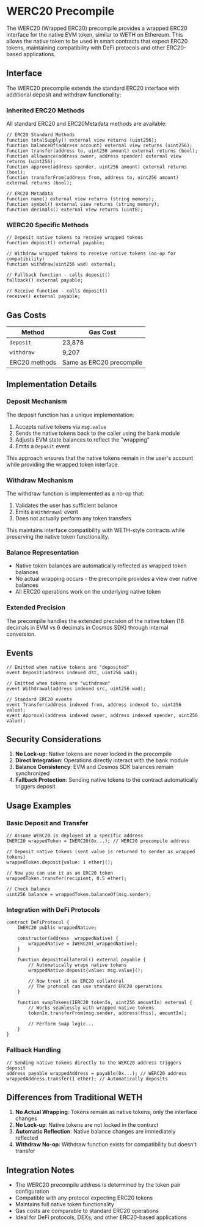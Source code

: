 # WERC20 Precompile

The WERC20 (Wrapped ERC20) precompile provides a wrapped ERC20 interface for the native EVM token,
similar to WETH on Ethereum. This allows the native token to be used in smart contracts that expect
ERC20 tokens, maintaining compatibility with DeFi protocols and other ERC20-based applications.

## Interface

The WERC20 precompile extends the standard ERC20 interface with additional deposit and withdraw functionality:

### Inherited ERC20 Methods

All standard ERC20 and ERC20Metadata methods are available:

```solidity
// ERC20 Standard Methods
function totalSupply() external view returns (uint256);
function balanceOf(address account) external view returns (uint256);
function transfer(address to, uint256 amount) external returns (bool);
function allowance(address owner, address spender) external view returns (uint256);
function approve(address spender, uint256 amount) external returns (bool);
function transferFrom(address from, address to, uint256 amount) external returns (bool);

// ERC20 Metadata
function name() external view returns (string memory);
function symbol() external view returns (string memory);
function decimals() external view returns (uint8);
```

### WERC20 Specific Methods

```solidity
// Deposit native tokens to receive wrapped tokens
function deposit() external payable;

// Withdraw wrapped tokens to receive native tokens (no-op for compatibility)
function withdraw(uint256 wad) external;

// Fallback function - calls deposit()
fallback() external payable;

// Receive function - calls deposit()
receive() external payable;
```

## Gas Costs

| Method | Gas Cost |
|--------|----------|
| `deposit` | 23,878 |
| `withdraw` | 9,207 |
| ERC20 methods | Same as ERC20 precompile |

## Implementation Details

### Deposit Mechanism

The deposit function has a unique implementation:

1. Accepts native tokens via `msg.value`
2. Sends the native tokens back to the caller using the bank module
3. Adjusts EVM state balances to reflect the "wrapping"
4. Emits a `Deposit` event

This approach ensures that the native tokens remain in the user's account while providing the wrapped token interface.

### Withdraw Mechanism

The withdraw function is implemented as a no-op that:

1. Validates the user has sufficient balance
2. Emits a `Withdrawal` event
3. Does not actually perform any token transfers

This maintains interface compatibility with WETH-style contracts while preserving the native token functionality.

### Balance Representation

- Native token balances are automatically reflected as wrapped token balances
- No actual wrapping occurs - the precompile provides a view over native balances
- All ERC20 operations work on the underlying native token

### Extended Precision

The precompile handles the extended precision of the native token
(18 decimals in EVM vs 6 decimals in Cosmos SDK) through internal conversion.

## Events

```solidity
// Emitted when native tokens are "deposited"
event Deposit(address indexed dst, uint256 wad);

// Emitted when tokens are "withdrawn"
event Withdrawal(address indexed src, uint256 wad);

// Standard ERC20 events
event Transfer(address indexed from, address indexed to, uint256 value);
event Approval(address indexed owner, address indexed spender, uint256 value);
```

## Security Considerations

1. **No Lock-up**: Native tokens are never locked in the precompile
2. **Direct Integration**: Operations directly interact with the bank module
3. **Balance Consistency**: EVM and Cosmos SDK balances remain synchronized
4. **Fallback Protection**: Sending native tokens to the contract automatically triggers deposit

## Usage Examples

### Basic Deposit and Transfer

```solidity
// Assume WERC20 is deployed at a specific address
IWERC20 wrappedToken = IWERC20(0x...); // WERC20 precompile address

// Deposit native tokens (sent value is returned to sender as wrapped tokens)
wrappedToken.deposit{value: 1 ether}();

// Now you can use it as an ERC20 token
wrappedToken.transfer(recipient, 0.5 ether);

// Check balance
uint256 balance = wrappedToken.balanceOf(msg.sender);
```

### Integration with DeFi Protocols

```solidity
contract DeFiProtocol {
    IWERC20 public wrappedNative;
    
    constructor(address _wrappedNative) {
        wrappedNative = IWERC20(_wrappedNative);
    }
    
    function depositCollateral() external payable {
        // Automatically wraps native tokens
        wrappedNative.deposit{value: msg.value}();
        
        // Now treat it as ERC20 collateral
        // The protocol can use standard ERC20 operations
    }
    
    function swapTokens(IERC20 tokenIn, uint256 amountIn) external {
        // Works seamlessly with wrapped native tokens
        tokenIn.transferFrom(msg.sender, address(this), amountIn);
        
        // Perform swap logic...
    }
}
```

### Fallback Handling

```solidity
// Sending native tokens directly to the WERC20 address triggers deposit
address payable wrappedAddress = payable(0x...); // WERC20 address
wrappedAddress.transfer(1 ether); // Automatically deposits
```

## Differences from Traditional WETH

1. **No Actual Wrapping**: Tokens remain as native tokens, only the interface changes
2. **No Lock-up**: Native tokens are not locked in the contract
3. **Automatic Reflection**: Native balance changes are immediately reflected
4. **Withdraw No-op**: Withdraw function exists for compatibility but doesn't transfer

## Integration Notes

- The WERC20 precompile address is determined by the token pair configuration
- Compatible with any protocol expecting ERC20 tokens
- Maintains full native token functionality
- Gas costs are comparable to standard ERC20 operations
- Ideal for DeFi protocols, DEXs, and other ERC20-based applications
